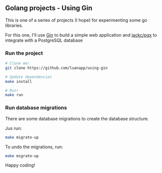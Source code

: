 ## Golang projects - Using Gin
This is one of a series of projects (I hope) for experimenting some go libraries.

For this one, I'll use [Gin](https://github.com/gin-gonic/gin) to build a simple web application and [jackc/pgx](https://github.com/jackc/pgx) to integrate with a PostgreSQL database


### Run the project
```bash
# Clone me!
git clone https://github.com/luanapp/using-gin

# Update dependencies
make install

# Run!
make run
```

### Run database migrations
There are some database migrations to create the database structure.

Jus run:
```bash
make migrate-up
```

To undo the migrations, run:
```bash
make migrate-up
```

Happy coding!